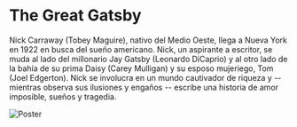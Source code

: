 # The Great Gatsby

Nick Carraway (Tobey Maguire), nativo del Medio Oeste, llega a Nueva York en 1922 en busca del sueño americano. Nick, un aspirante a escritor, se muda al lado del millonario Jay Gatsby (Leonardo DiCaprio) y al otro lado de la bahía de su prima Daisy (Carey Mulligan) y su esposo mujeriego, Tom (Joel Edgerton). Nick se involucra en un mundo cautivador de riqueza y -- mientras observa sus ilusiones y engaños -- escribe una historia de amor imposible, sueños y tragedia.

![Poster](https://pics.filmaffinity.com/El_gran_Gatsby-737648170-large.jpg)
